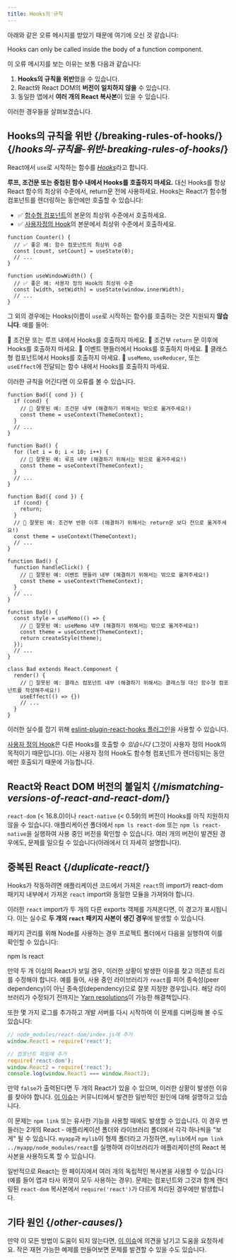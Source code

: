 ```yaml
---
title: Hooks의 규칙
---
```


아래와 같은 오류 메시지를 받았기 때문에 여기에 오신 것 같습니다:

<ConsoleBlock level="error">

Hooks can only be called inside the body of a function component.

</ConsoleBlock>

이 오류 메시지를 보는 이유는 보통 다음과 같습니다:

1. **Hooks의 규칙을 위반**했을 수 있습니다.
2. React와 React DOM의 **버전이 일치하지 않을** 수 있습니다.
3. 동일한 앱에서 **여러 개의 React 복사본**이 있을 수 있습니다.

이러한 경우들을 살펴보겠습니다.

## Hooks의 규칙을 위반 {/breaking-rules-of-hooks/} {/*hooks의-규칙을-위반-breaking-rules-of-hooks*/}

React에서 `use`로 시작하는 함수를 [*Hooks*](/reference/react)라고 합니다.

**루프, 조건문 또는 중첩된 함수 내에서 Hooks를 호출하지 마세요.** 대신 Hooks를 항상 React 함수의 최상위 수준에서, return문 전에 사용하세요. Hooks는 React가 함수형 컴포넌트를 렌더링하는 동안에만 호출할 수 있습니다:

* ✅ [함수형 컴포넌트](/learn/your-first-component)의 본문의 최상위 수준에서 호출하세요.
* ✅ [사용자정의 Hook](/learn/reusing-logic-with-custom-hooks)의 본문에서 최상위 수준에서 호출하세요.

```js{2-3,8-9}
function Counter() {
  // ✅ 좋은 예: 함수 컴포넌트의 최상위 수준
  const [count, setCount] = useState(0);
  // ...
}

function useWindowWidth() {
  // ✅ 좋은 예: 사용자 정의 Hook의 최상위 수준
  const [width, setWidth] = useState(window.innerWidth);
  // ...
}
```

그 외의 경우에는 Hooks(이름이 `use`로 시작하는 함수)를 호출하는 것은 지원되지 **않습니다**. 예를 들어:

🔴 조건문 또는 루프 내에서 Hooks를 호출하지 마세요.
🔴 조건부 `return` 문 이후에 Hooks를 호출하지 마세요.
🔴 이벤트 핸들러에서 Hooks를 호출하지 마세요.
🔴 클래스형 컴포넌트에서 Hooks를 호출하지 마세요.
🔴 `useMemo`, `useReducer`, 또는 `useEffect`에 전달되는 함수 내에서 Hooks를 호출하지 마세요.

이러한 규칙을 어긴다면 이 오류를 볼 수 있습니다.

```js{3-4,11-12,20-21}
function Bad({ cond }) {
  if (cond) {
    // 🔴 잘못된 예: 조건문 내부 (해결하기 위해서는 밖으로 옮겨주세요!)
    const theme = useContext(ThemeContext);
  }
  // ...
}

function Bad() {
  for (let i = 0; i < 10; i++) {
    // 🔴 잘못된 예: 루프 내부 (해결하기 위해서는 밖으로 옮겨주세요!)
    const theme = useContext(ThemeContext);
  }
  // ...
}

function Bad({ cond }) {
  if (cond) {
    return;
  }
  // 🔴 잘못된 예: 조건부 반환 이후 (해결하기 위해서는 return문 보다 전으로 옮겨주세요!)
  const theme = useContext(ThemeContext);
  // ...
}

function Bad() {
  function handleClick() {
    // 🔴 잘못된 예: 이벤트 핸들러 내부 (해결하기 위해서는 밖으로 옮겨주세요!)
    const theme = useContext(ThemeContext);
  }
  // ...
}

function Bad() {
  const style = useMemo(() => {
    // 🔴 잘못된 예: useMemo 내부 (해결하기 위해서는 밖으로 옮겨주세요!)
    const theme = useContext(ThemeContext);
    return createStyle(theme);
  });
  // ...
}

class Bad extends React.Component {
  render() {
    // 🔴 잘못된 예: 클래스 컴포넌트 내부 (해결하기 위해서는 클래스형 대신 함수형 컴포넌트를 작성해주세요!)
    useEffect(() => {})
    // ...
  }
}
```

이러한 실수를 잡기 위해 [eslint-plugin-react-hooks 플러그인](https://www.npmjs.com/package/eslint-plugin-react-hooks)을 사용할 수 있습니다.

<Note>

[사용자 정의 Hook](/learn/reusing-logic-with-custom-hooks)은 다른 Hooks를 호출할 수 *있습니다* (그것이 사용자 정의 Hook의 목적이기 때문입니다). 이는 사용자 정의 Hook도 함수형 컴포넌트가 렌더링되는 동안에만 호출되기 때문에 가능합니다.

</Note>

## React와 React DOM 버전의 불일치 {/*mismatching-versions-of-react-and-react-dom*/}

`react-dom` (< 16.8.0)이나 `react-native` (< 0.59)의 버전이 Hooks를 아직 지원하지 않을 수 있습니다. 애플리케이션 폴더에서 `npm ls react-dom` 또는 `npm ls react-native`을 실행하여 사용 중인 버전을 확인할 수 있습니다. 여러 개의 버전이 발견된 경우에도, 문제를 일으킬 수 있습니다(아래에서 더 자세히 설명합니다).

## 중복된 React {/*duplicate-react*/}

Hooks가 작동하려면 애플리케이션 코드에서 가져온 `react`의 import가 react-dom 패키지 내부에서 가져온 `react` import와 동일한 모듈을 가져와야 합니다.

이러한 `react` import가 두 개의 다른 exports 객체를 가져온다면, 이 경고가 표시됩니다. 이는 실수로 **두 개의 `react` 패키지 사본이 생긴 경우**에 발생할 수 있습니다.

패키지 관리를 위해 Node를 사용하는 경우 프로젝트 폴더에서 다음을 실행하여 이를 확인할 수 있습니다:

<TerminalBlock>

npm ls react

</TerminalBlock>

만약 두 개 이상의 React가 보일 경우, 이러한 상황이 발생한 이유를 찾고 의존성 트리를 수정해야 합니다. 예를 들어, 사용 중인 라이브러리가 `react`를 피어 종속성(peer dependency)이 아닌 종속성(dependency)으로 잘못 지정한 경우입니다. 해당 라이브러리가 수정되기 전까지는 [Yarn resolutions](https://yarnpkg.com/lang/en/docs/selective-version-resolutions/)이 가능한 해결책입니다.

또한 몇 가지 로그를 추가하고 개발 서버를 다시 시작하여 이 문제를 디버깅해 볼 수도 있습니다:

```js
// node_modules/react-dom/index.js에 추가
window.React1 = require('react');

// 컴포넌트 파일에 추가
require('react-dom');
window.React2 = require('react');
console.log(window.React1 === window.React2);
```

만약 `false`가 출력된다면 두 개의 React가 있을 수 있으며, 이러한 상황이 발생한 이유를 찾아야 합니다. [이 이슈](https://github.com/facebook/react/issues/13991)는 커뮤니티에서 발견한 일반적인 원인에 대해 설명하고 있습니다.

이 문제는 `npm link` 또는 유사한 기능을 사용할 때에도 발생할 수 있습니다. 이 경우 번들러는 2개의 React - 애플리케이션 폴더와 라이브러리 폴더에서 각각 하나씩을 "보게" 될 수 있습니다. `myapp`과 `mylib`이 형제 폴더라고 가정하면, `mylib`에서 `npm link ../myapp/node_modules/react`를 실행하여 라이브러리가 애플리케이션의 React 복사본을 사용하도록 할 수 있습니다.

<Note>

일반적으로 React는 한 페이지에서 여러 개의 독립적인 복사본을 사용할 수 있습니다 (예를 들어 앱과 타사 위젯이 모두 사용하는 경우). 문제는 컴포넌트와 그것과 함께 렌더링된 `react-dom` 복사본에서 `require('react')`가 다르게 처리된 경우에만 발생합니다.

</Note>

## 기타 원인 {/*other-causes*/}

만약 이 모든 방법이 도움이 되지 않는다면, [이 이슈](https://github.com/facebook/react/issues/13991)에 의견을 남기고 도움을 요청하세요. 작은 재현 가능한 예제를 만들어보면 문제를 발견할 수 있을 수도 있습니다.
